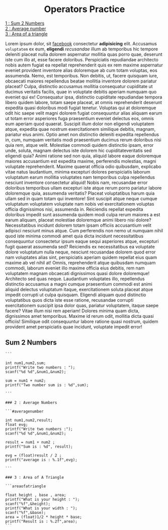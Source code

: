 <h1 align="center">Operators Practice</h1>

[1 : Sum 2 Numbers](#sum-2-numbers)</br>
[2 : Average number](#averagenumber)</br>
[3 : Area of a triangle](#areaofatriangle)</br>


Lorem ipsum dolor, sit [facebook](https://facebook.com) consectetur **adipisicing** elit. Accusamus `voluptatem` ex eum, **eligendi** _recusandae_ illum
ab temporibus hic tempore deleniti placeat nulla dolorem aspernatur mollitia quas porro quae, deserunt iste cum
illo at, esse facere doloribus. Perspiciatis repudiandae architecto nobis autem fugiat ea repellat reprehenderit
quis ex rem maxime aspernatur eveniet provident inventore alias doloremque ab cum totam voluptas, eos assumenda.
Nemo, est temporibus. Non debitis, ut, facere quisquam iure, obcaecati maiores repellendus beatae mollitia
inventore dolorem pariatur placeat? Culpa, distinctio accusamus mollitia consequatur cupiditate ut ducimus
veritatis facilis, quae in voluptate debitis aperiam numquam quo eveniet qui ex! Consequatur ipsa, distinctio
cupiditate repudiandae tempora libero quidem labore, totam saepe placeat, at omnis reprehenderit deserunt
expedita quasi doloribus modi fugiat tenetur. Voluptas qui at doloremque odit hic saepe velit magni dolorem fugiat consequuntur alias aliquam earum ut totam error asperiores fuga praesentium eveniet delectus eos, omnis eum aperiam quod quaerat. Suscipit illum dolor non eligendi voluptatem atque, expedita quae nostrum exercitationem similique debitis, magnam, pariatur eius animi. Optio amet non distinctio deleniti expedita repellendus in, cum, numquam veritatis modi praesentium ducimus rerum doloribus nisi quia rem, atque velit.
Molestiae commodi quidem distinctio ipsam, error unde, soluta, magnam delectus iste dolorem hic cupiditateveritatis sed eligendi quia? Animi ratione sed non quia, aliquid labore eaque doloremque maiores accusantium est expedita maxime, perferendis molestias, magni voluptate reprehenderit. Maxime quaerat officia odio quibusdam, explicabo vitae natus laudantium, minima excepturi dolores perspiciatis laborum voluptatum earum mollitia voluptates nam temporibus culpa repellendus nesciunt inventore consectetur aliquid! Nobis nam, recusandae error doloribus temporibus ullam excepturi iste atque rerum porro pariatur labore doloremque quia, assumenda veritatis? Placeat voluptatibus harum quia ullam sed in quam totam qui inventore! Sint suscipit atque neque cumque voluptatum voluptatem voluptate nam nobis vel exercitationem voluptas officia dignissimos nisi, assumenda
in. Reiciendis repellat expedita doloribus impedit sunt assumenda quidem modi culpa rerum maiores a est earum
aliquam, placeat molestiae doloremque animi libero nisi dolore? Necessitatibus incidunt dolorem totam ipsam officiis accusantium velit adipisci nesciunt minus atque. Cum perferendis non nemo ut numquam nihil quod iste
minima commodi amet quia dicta incidunt necessitatibus consequuntur consectetur ipsum eaque sequi asperiores
atque, excepturi fugit quaerat assumenda sed? Reiciendis ex necessitatibus ea voluptate dolore voluptatum nulla
neque, nesciunt recusandae dolorem quod error nam voluptates alias sint, perspiciatis aperiam quidem repellat eius quam maxime ab vel nihil at! Omnis, reprehenderit atque quibusdam numquam commodi, laborum eveniet illo maxime officia eius debitis, rem nam voluptatem magnam obcaecati dignissimos quasi dolore doloremque! Architecto
sed quas neque. Laudantium voluptates illo, repellendus distinctio accusamus a magni cumque praesentium commodi
est animi aliquid delectus voluptatum itaque, exercitationem soluta placeat atque impedit corrupti ut culpa
quisquam. Eligendi aliquam quod distinctio voluptatibus quos dicta iste esse ratione, recusandae corrupti
exercitationem suscipit ipsa dolor quas, pariatur voluptatem, itaque saepe facere? Vitae illum nisi rem aperiam!
Dolores minima quam dicta, dignissimos amet temporibus. Maxime id rerum odit, mollitia dicta quasi officiis!
Similique odit consequuntur labore ratione quasi nostrum, quidem provident amet perspiciatis quae incidunt,
voluptate impedit error!



## Sum 2 Numbers 

    ```

    int num1,num2,sum;
    printf("Write two numbers : ");
    scanf("%d %d",&num1,&num2);

    sum = num1 + num2;
    printf("Two number sum is : %d",sum);

    ```

    ### 2 : Average Numbers

    ```#averagenumber

    int num1,num2,result;
    float evg;
    printf("Write two numbers :");
    scanf("%d %d",&num1,&num2);

    result = num1 + num2 ;
    printf("Sum is : %d", result);

    evg = (float)result / 2 ;
    printf("average is : %.1f",evg);

    ```
    
    ### 3 : Area of A Triangle

    ```areaofatriangle
    
    float height , base , area;
    printf("What is your height : ");
    scanf("%f",&height);
    printf("What is your width : ");
    scanf("%f",&base);
    area = (float)1/2 * height * base;
    printf("Result is : %.2f",area);
    ```
